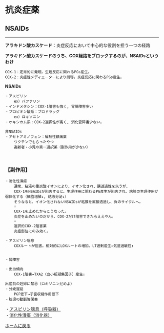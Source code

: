 # **抗炎症薬**

## **NSAIDs**
<hr>

**アラキドン酸カスケード**：炎症反応において中心的な役割を担う一つの経路

**アラキドン酸カスケードのうち、COX経路をブロックするのが、NSAIDsというわけ**

    COX-1：定常的に発現。生理反応に関わるPGs産生。  
    COX-2：炎症性メディエーターにより誘導。炎症反応に関わるPGs産生。

**NSAIDs**

    ・アスピリン
        ex）バファリン
    ・インドメタシン：COX-1阻害も強く, 胃腸障害多い
    ・プロピオン酸系：プロドラッグ
        ex）ロキソニン
    ・オキシカム系：COX-2選択性が高く, 消化管障害少ない。
    
    非NSAIDs
    ・アセトアミノフェン：解熱性鎮痛薬
        ワクチンでもらったやつ
        高齢者・小児の第一選択薬（副作用が少ない）
        

<br>

### **【副作用】**
    ・消化性潰瘍
        通常、粘液の重炭酸イオンにより、イオン化され、膜透過性を失うが、
        COX-1をNSAIDsが阻害すると、生理作用に関わるPG産生が阻害され、粘膜の生理作用が弱体化する（細胞増殖↓, 粘液分泌↓）
        そうなると、イオン化されないNSAIDsが粘膜を直接透過し、負のサイクルへ。
        ↓
        COX-1を止めたからこうなった。
        炎症を止めたいのだから、COX-2だけ阻害できたらええやん。
        ↓   
        選択的COX-2阻害薬
        炎症部位にのみ効く。

    ・アスピリン喘息
        COXルートが阻害。相対的にLOXルートの増加。LT過剰産生→気道過敏性↑
        

    ・腎障害

    ・出血傾向
        COX-1阻害→TXA2（血小板凝集因子）産生↓

    出産前の妊婦に禁忌（ロキソニンだめよ）
    ・分娩遅延
        PGF低下→子宮収縮作用低下
    ・胎児の動脈管閉塞

・[アスピリン喘息（呼吸器）](/薬理/各論/呼吸器.md)  
・[消化性潰瘍（消化器）](/薬理/各論/消化器.md)  


[ホームに戻る](../ホーム.md)